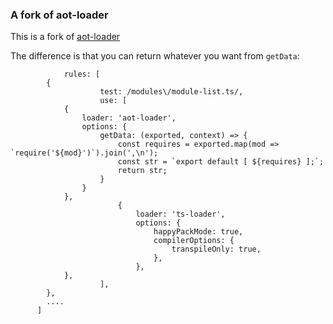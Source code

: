 ### A fork of aot-loader
This is a fork of [aot-loader](https://github.com/egoist/aot-loader)

The difference is that you can return whatever you want from `getData`:

```es6
			rules: [
        {
					test: /modules\/module-list.ts/,
					use: [
            {
                loader: 'aot-loader',
                options: {
                    getData: (exported, context) => {
                        const requires = exported.map(mod => `require('${mod}')`).join(',\n');
                        const str = `export default [ ${requires} ];`;
                        return str;
                    }
                }
            },
						{
							loader: 'ts-loader',
							options: {
								happyPackMode: true,
								compilerOptions: {
									transpileOnly: true,
								},
							},
            },
					],
        },   
        ....
      ]
```